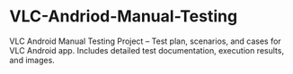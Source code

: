 # VLC-Andriod-Manual-Testing
VLC Android Manual Testing Project – Test plan, scenarios, and cases for VLC Android app. Includes detailed test documentation, execution results, and images.
